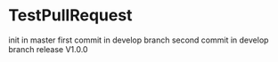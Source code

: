 # TestPullRequest
init in master
first commit in develop branch
second commit in develop branch
release V1.0.0
